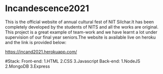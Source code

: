 # Incandescence2021
This is the official website of annual cultural fest of NIT Silchar.It has been completely developed by the students of NITS and all the works are original.
This project is a great example of team-work and we have learnt a lot under supervision of our final year seniors.The website is available live on heroku and the link is provided below:

https://incand2021.herokuapp.com/

#Stack:
Front-end:
1.HTML
2.CSS
3.Javascript
Back-end:
1.NodeJS
2.MongoDB
3.Express
